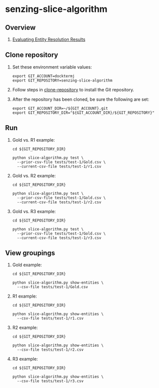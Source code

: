 # senzing-slice-algorithm

## Overview

1. [Evaluating Entity Resolution Results](https://pdfs.semanticscholar.org/ee8e/13f3f17a2660331a3a17ba8a7cfb06f9b61d.pdf)

## Clone repository

1. Set these environment variable values:

    ```console
    export GIT_ACCOUNT=docktermj
    export GIT_REPOSITORY=senzing-slice-algorithm
    ```

1. Follow steps in [clone-repository](https://github.com/docktermj/KnowledgeBase/blob/master/HowTo/clone-repository.md) to install the Git repository.

1. After the repository has been cloned, be sure the following are set:

    ```console
    export GIT_ACCOUNT_DIR=~/${GIT_ACCOUNT}.git
    export GIT_REPOSITORY_DIR="${GIT_ACCOUNT_DIR}/${GIT_REPOSITORY}"
    ```

## Run

1. Gold vs. R1 example:

    ```console
    cd ${GIT_REPOSITORY_DIR}

    python slice-algorithm.py test \
      --prior-csv-file tests/test-1/Gold.csv \
      --current-csv-file tests/test-1/r1.csv
    ```

1. Gold vs. R2 example:

    ```console
    cd ${GIT_REPOSITORY_DIR}

    python slice-algorithm.py test \
      --prior-csv-file tests/test-1/Gold.csv \
      --current-csv-file tests/test-1/r2.csv
    ```

1. Gold vs. R3 example:

    ```console
    cd ${GIT_REPOSITORY_DIR}

    python slice-algorithm.py test \
      --prior-csv-file tests/test-1/Gold.csv \
      --current-csv-file tests/test-1/r3.csv
    ```


## View groupings

1. Gold example:

    ```console
    cd ${GIT_REPOSITORY_DIR}

    python slice-algorithm.py show-entities \
      --csv-file tests/test-1/Gold.csv
    ```

1. R1 example:

    ```console
    cd ${GIT_REPOSITORY_DIR}

    python slice-algorithm.py show-entities \
      --csv-file tests/test-1/r1.csv
    ```

1. R2 example:

    ```console
    cd ${GIT_REPOSITORY_DIR}

    python slice-algorithm.py show-entities \
      --csv-file tests/test-1/r2.csv
    ```

1. R3 example:

    ```console
    cd ${GIT_REPOSITORY_DIR}

    python slice-algorithm.py show-entities \
      --csv-file tests/test-1/r3.csv
    ```
